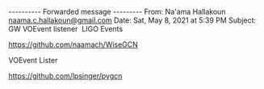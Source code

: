 
---------- Forwarded message ---------
From: Na'ama Hallakoun <naama.c.hallakoun@gmail.com>
Date: Sat, May 8, 2021 at 5:39 PM
Subject: GW VOEvent listener
‪
LIGO Events

https://github.com/naamach/WiseGCN


VOEvent Lister

https://github.com/lpsinger/pygcn

